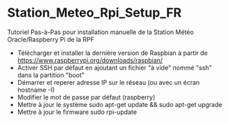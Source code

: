 # Station_Meteo_Rpi_Setup_FR
Tutoriel Pas-à-Pas pour installation manuelle de la Station Météo Oracle/Raspberry Pi de la RPF

* Télécharger et installer la dernière version de Raspbian à partir de https://www.raspberrypi.org/downloads/raspbian/
* Activer SSH par défaut en ajoutant un fichier "à vide" nommé "ssh" dans la partition "boot"
* Démarrer et reperer adresse IP sur le réseau (ou avec un écran hostname -I)
* Modifier le mot de passe par défaut (raspberry)
* Mettre à jour le système sudo apt-get update && sudo apt-get upgrade
* Mettre à jour le firmware sudo rpi-update
